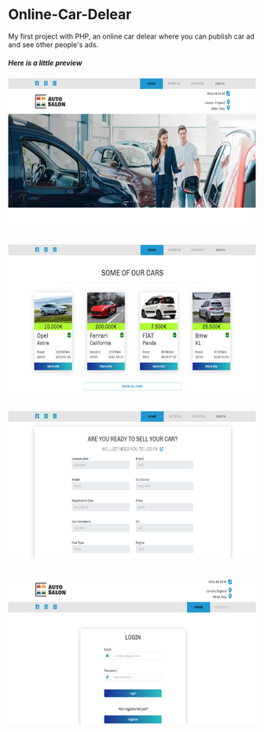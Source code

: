 <h1>Online-Car-Delear</h1>
My first project with PHP, an online car delear where you can publish car ad and see other people's ads.
<h5>Here is a little preview</h5>
<span>
  <img src="https://github.com/alessandra-didonna/Online-Car-Delear/blob/main/Cattura1.PNG" width="650" height="300">
  <img src="https://github.com/alessandra-didonna/Online-Car-Delear/blob/main/Cattura2.PNG" width="650" height="300" style="margin-top:35px">
  <img src="https://github.com/alessandra-didonna/Online-Car-Delear/blob/main/Cattura3.PNG" width="650" height="300" style="margin-top:35px">
  <img src="https://github.com/alessandra-didonna/Online-Car-Delear/blob/main/Cattura4.PNG" width="650" height="300" style="margin-top:35px">
</span>
